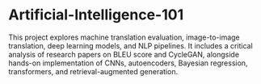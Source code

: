 # Artificial-Intelligence-101
This project explores machine translation evaluation, image-to-image translation, deep learning models, and NLP pipelines. It includes a critical analysis of research papers on BLEU score and CycleGAN, alongside hands-on implementation of CNNs, autoencoders, Bayesian regression, transformers, and retrieval-augmented generation.


